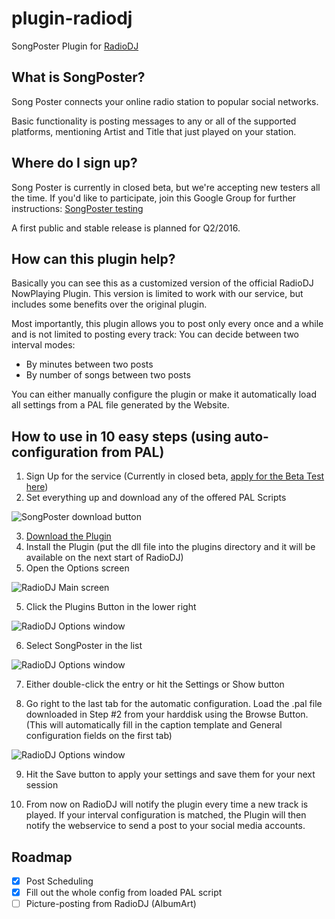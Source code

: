 # plugin-radiodj
SongPoster Plugin for [RadioDJ](http://radiodj.ro)

## What is SongPoster?
Song Poster connects your online radio station to popular social networks.

Basic functionality is posting messages to any or all of the supported platforms, mentioning Artist and Title that just played on your station.

## Where do I sign up?
Song Poster is currently in closed beta, but we're accepting new testers all the time.
If you'd like to participate, join this Google Group for further instructions:
[SongPoster testing](https://groups.google.com/forum/#!forum/song-poster-testing)

A first public and stable release is planned for Q2/2016.

## How can this plugin help?
Basically you can see this as a customized version of the official RadioDJ NowPlaying Plugin.
This version is limited to work with our service, but includes some benefits over the original plugin.

Most importantly, this plugin allows you to post only every once and a while and is not limited to posting every track:
You can decide between two interval modes:
* By minutes between two posts
* By number of songs between two posts

You can either manually configure the plugin or make it automatically load all settings from a PAL file generated by the Website.

## How to use in 10 easy steps (using auto-configuration from PAL)
1. Sign Up for the service (Currently in closed beta, [apply for the Beta Test here](https://groups.google.com/forum/#!forum/song-poster-testing))
2. Set everything up and download any of the offered PAL Scripts
  
  ![SongPoster download button](https://dl.dropboxusercontent.com/u/7370504/radioDJ/PAL-Download.png)

3. [Download the Plugin](https://github.com/songposter/plugin-radiodj/releases/download/v0.4/Plugin_SongPoster.dll)
4. Install the Plugin (put the dll file into the plugins directory and it will be available on the next start of RadioDJ)
5. Open the Options screen
  
  ![RadioDJ Main screen](https://dl.dropboxusercontent.com/u/7370504/radioDJ/Step1.png)
  
5. Click the Plugins Button in the lower right
  
  ![RadioDJ Options window](https://dl.dropboxusercontent.com/u/7370504/radioDJ/Step2.png)

6. Select SongPoster in the list
  
  ![RadioDJ Options window](https://dl.dropboxusercontent.com/u/7370504/radioDJ/Step3.png)

7. Either double-click the entry or hit the Settings or Show button
 
8. Go right to the last tab for the automatic configuration. Load the .pal file downloaded in Step #2 from your harddisk using the Browse Button. (This will automatically fill in the caption template and General configuration fields on the first tab)
  
  ![RadioDJ Options window](https://dl.dropboxusercontent.com/u/7370504/radioDJ/Step4.png)

9. Hit the Save button to apply your settings and save them for your next session

10. From now on RadioDJ will notify the plugin every time a new track is played. If your interval configuration is matched, the Plugin will then notify the webservice to send a post to your social media accounts.

## Roadmap
- [x] Post Scheduling
- [x] Fill out the whole config from loaded PAL script
- [ ] Picture-posting from RadioDJ (AlbumArt)
